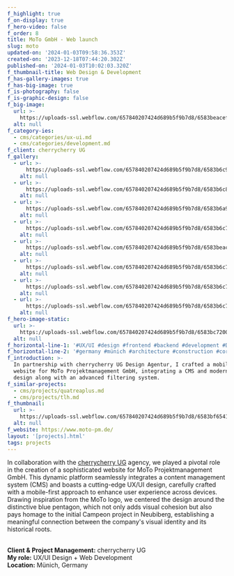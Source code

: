 ```yaml
---
f_highlight: true
f_on-display: true
f_hero-video: false
f_order: 8
title: MoTo GmbH - Web launch
slug: moto
updated-on: '2024-01-03T09:58:36.353Z'
created-on: '2023-12-18T07:44:20.302Z'
published-on: '2024-01-03T10:02:03.320Z'
f_thumbnail-title: Web Design & Development
f_has-gallery-images: true
f_has-big-image: true
f_is-photography: false
f_is-graphic-design: false
f_big-image:
  url: >-
    https://uploads-ssl.webflow.com/657840207424d689b5f9b7d8/6583beacefe94c745761133b_moto-03.jpg
  alt: null
f_category-ies:
  - cms/categories/ux-ui.md
  - cms/categories/development.md
f_client: cherrycherry UG
f_gallery:
  - url: >-
      https://uploads-ssl.webflow.com/657840207424d689b5f9b7d8/6583b6c94bf436898727a244_moto-02.jpg
    alt: null
  - url: >-
      https://uploads-ssl.webflow.com/657840207424d689b5f9b7d8/6583b6c890180e4e0677554a_moto-06.jpg
    alt: null
  - url: >-
      https://uploads-ssl.webflow.com/657840207424d689b5f9b7d8/6583b6a9af21ee3aa843039a_moto-01.jpg
    alt: null
  - url: >-
      https://uploads-ssl.webflow.com/657840207424d689b5f9b7d8/6583b6c75e1ccb9abd213756_moto-07.jpg
    alt: null
  - url: >-
      https://uploads-ssl.webflow.com/657840207424d689b5f9b7d8/6583beacefe94c745761133b_moto-03.jpg
    alt: null
  - url: >-
      https://uploads-ssl.webflow.com/657840207424d689b5f9b7d8/6583b6c741a163a020d70747_moto-08.jpg
    alt: null
  - url: >-
      https://uploads-ssl.webflow.com/657840207424d689b5f9b7d8/6583b6c7058da26d60dd4356_moto-05.jpg
    alt: null
  - url: >-
      https://uploads-ssl.webflow.com/657840207424d689b5f9b7d8/6583b6c7c0c50a8ad413755a_moto-09.jpg
    alt: null
f_hero-image-static:
  url: >-
    https://uploads-ssl.webflow.com/657840207424d689b5f9b7d8/6583bc72009441a51630d6e0_hero-v2.jpg
  alt: null
f_horizontal-line-1: '#UX/UI #design #frontend #backend #development #DNS #setup'
f_horizontal-line-2: '#germany #münich #architecture #construction #corporate'
f_introduction: >-
  In partnership with cherrycherry UG Design Agentur, I crafted a mobile-centric
  website for MoTo Projektmanagement GmbH, integrating a CMS and modern UX/UI
  design along with an advanced filtering system.
f_similar-projects:
  - cms/projects/quatreaplus.md
  - cms/projects/tlh.md
f_thumbnail:
  url: >-
    https://uploads-ssl.webflow.com/657840207424d689b5f9b7d8/6583bf6541a163a020dbe0ec_thumbnail-v2.jpg
  alt: null
f_website: https://www.moto-pm.de/
layout: '[projects].html'
tags: projects
---
```


In collaboration with the [cherrycherry UG](https://cherrycherry.de/) agency, we played a pivotal role in the creation of a sophisticated website for MoTo Projektmanagement GmbH. This dynamic platform seamlessly integrates a content management system (CMS) and boasts a cutting-edge UX/UI design, carefully crafted with a mobile-first approach to enhance user experience across devices. Drawing inspiration from the MoTo logo, we centered the design around the distinctive blue pentagon, which not only adds visual cohesion but also pays homage to the initial Campeon project in Neubiberg, establishing a meaningful connection between the company's visual identity and its historical roots.  
‍

**Client & Project Management:** cherrycherry UG  
**My role:** UX/UI Design + Web Development  
**Location:** Münich, Germany
